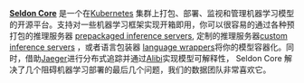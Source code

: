 **[Seldon Core](https://github.com/SeldonIO/seldon-core)** 是一个在[Kubernetes](https://www.thoughtworks.com/cn/radar/platforms/kubernetes) 集群上打包、部署、监视和管理机器学习模型的开源平台。支持对一些机器学习框架实现开箱即用，你可以很容易的通过各种预打包的推理服务器 [prepackaged inference servers](https://docs.seldon.io/projects/seldon-core/en/latest/servers/overview.html), 定制的推理服务器[custom inference servers](https://docs.seldon.io/projects/seldon-core/en/latest/servers/custom.html) ，或者语言包装器 [language wrappers](https://docs.seldon.io/projects/seldon-core/en/latest/wrappers/language_wrappers.html)将你的模型容器化。同时，借助[Jaeger](https://docs.seldon.io/projects/seldon-core/en/latest/graph/distributed-tracing.html)进行分布式追踪并通过[Alibi](https://github.com/SeldonIO/alibi)实现模型可解释性， Seldon Core 解决了几个阻碍机器学习部署的最后几个问题，我们的数据团队非常喜欢它。
